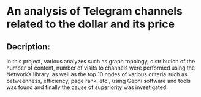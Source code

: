 # An analysis of Telegram channels related to the dollar and its price

## Decription:

In this project, various analyzes such as graph topology, distribution of the number of content, number of visits to channels were performed using the NetworkX library. as well as the top 10 nodes of various criteria such as betweenness, efficiency, page rank, etc., using Gephi software and tools was found and finally the cause of superiority was investigated.

